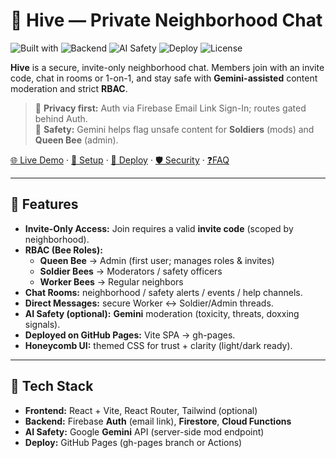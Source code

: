 # 🐝 Hive — Private Neighborhood Chat

![Built with](https://img.shields.io/badge/Frontend-React%20%2B%20Vite-blue)
![Backend](https://img.shields.io/badge/Backend-Firebase%20(Auth%2FFirestore%2FFunctions)-ffca28)
![AI Safety](https://img.shields.io/badge/AI-Gemini%20Moderation-8a2be2)
![Deploy](https://img.shields.io/badge/Deploy-GitHub%20Pages-181717)
![License](https://img.shields.io/badge/License-MIT-lightgrey)

**Hive** is a secure, invite-only neighborhood chat. Members join with an invite code, chat in rooms or 1-on-1, and stay safe with **Gemini-assisted** content moderation and strict **RBAC**.

> 🔐 **Privacy first:** Auth via Firebase Email Link Sign-In; routes gated behind Auth.  
> 🧠 **Safety:** Gemini helps flag unsafe content for **Soldiers** (mods) and **Queen Bee** (admin).

[🌐 Live Demo](#) · [🔧 Setup](#-setup) · [🚀 Deploy](#-deploy) · [🛡️ Security](#-security) · [❓FAQ](#-faq)

---

## 🚀 Features

- **Invite-Only Access:** Join requires a valid **invite code** (scoped by neighborhood).
- **RBAC (Bee Roles):**
  - **Queen Bee** → Admin (first user; manages roles & invites)
  - **Soldier Bees** → Moderators / safety officers
  - **Worker Bees** → Regular neighbors
- **Chat Rooms:** neighborhood / safety alerts / events / help channels.
- **Direct Messages:** secure Worker ↔ Soldier/Admin threads.
- **AI Safety (optional):** **Gemini** moderation (toxicity, threats, doxxing signals).
- **Deployed on GitHub Pages:** Vite SPA → gh-pages.
- **Honeycomb UI:** themed CSS for trust + clarity (light/dark ready).

---

## 🧩 Tech Stack

- **Frontend:** React + Vite, React Router, Tailwind (optional)
- **Backend:** Firebase **Auth** (email link), **Firestore**, **Cloud Functions**
- **AI Safety:** Google **Gemini** API (server-side mod endpoint)
- **Deploy:** GitHub Pages (gh-pages branch or Actions)
